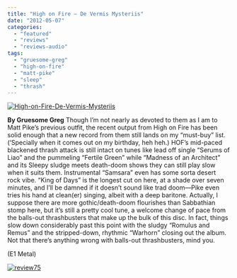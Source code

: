 ```yaml
---
title: "High on Fire – De Vermis Mysteriis"
date: "2012-05-07"
categories: 
  - "featured"
  - "reviews"
  - "reviews-audio"
tags: 
  - "gruesome-greg"
  - "high-on-fire"
  - "matt-pike"
  - "sleep"
  - "thrash"
---
```


[![](http://www.hellbound.ca/wp-content/uploads/2012/05/High-on-Fire-De-Vermis-Mysteriis.jpg "High-on-Fire-De-Vermis-Mysteriis")](http://www.hellbound.ca/2012/05/high-on-fire-de-vermis-mysteriis/high-on-fire-de-vermis-mysteriis/)

**By Gruesome Greg** Though I’m not nearly as devoted to them as I am to Matt Pike’s previous outfit, the recent output from High on Fire has been solid enough that a new record from them still lands on my “must-buy” list. (‘Specially when it comes out on my birthday, heh heh.) HOF’s mid-paced blackened thrash attack is still intact on tunes like lead off single “Serums of Liao” and the pummeling “Fertile Green” while “Madness of an Architect” and its Sleepy sludge meets death-doom shows they can still play slow when it suits them. Instrumental “Samsara” even has some sorta desert rock vibe. “King of Days” is the longest cut on here, at a shade over seven minutes, and I’ll be damned if it doesn’t sound like trad doom—Pike even tries his hand at clean(er) singing, albeit with a deep baritone. Actually, I suppose there are more gothic/death-doom flourishes than Sabbathian stomp here, but it’s still a pretty cool tune, a welcome change of pace from the balls-out thrashbusters that make up the bulk of this disc. In fact, things slow down considerably past this point with the sludgy “Romulus and Remus” and the stripped-down, rhythmic “Warhorn” closing out the album. Not that there’s anything wrong with balls-out thrashbusters, mind you.

(E1 Metal)

[![](http://www.hellbound.ca/wp-content/uploads/2009/09/review75.png "review75")](http://www.hellbound.ca/2009/09/the-bakerton-group-el-rojo/review75-5/)
